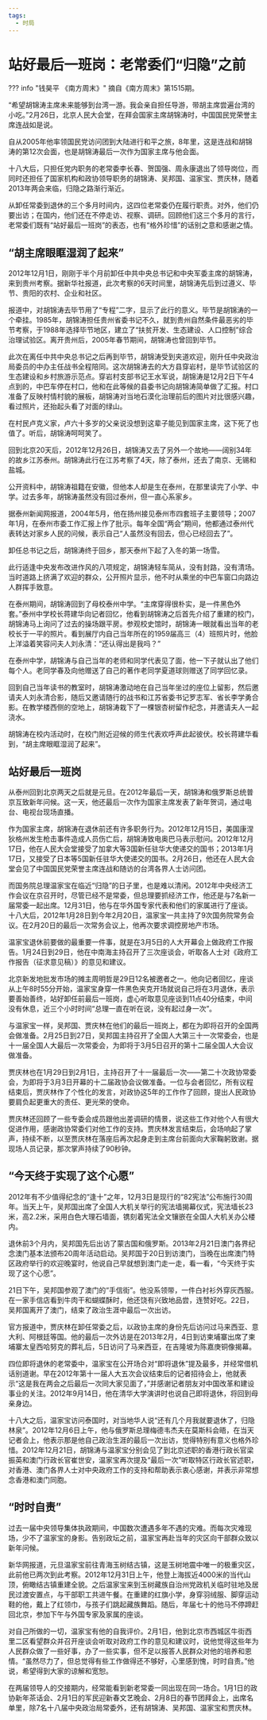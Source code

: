 ```yaml
---
tags:
  - 时局
---
```


# 站好最后一班岗：老常委们“归隐”之前

??? info "钱昊平 《南方周末》"
    摘自《南方周末》第1515期。

“希望胡锦涛主席未来能够到台湾一游。我会亲自担任导游，带胡主席尝遍台湾的小吃。”2月26日，北京人民大会堂，在拜会国家主席胡锦涛时，中国国民党荣誉主席连战如是说。

自从2005年他率领国民党访问团到大陆进行和平之旅，8年里，这是连战和胡锦涛的第12次会面，也是胡锦涛最后一次作为国家主席与他会面。

十八大后，只担任党内职务的老常委李长春、贺国强、周永康退出了领导岗位，而同时还担任了国家机构和政协领导职务的胡锦涛、吴邦国、温家宝、贾庆林，随着2013年两会来临，归隐之路渐行渐近。

从卸任常委到退休的三个多月时间内，这四位老常委仍在履行职责。对外，他们仍要出访；在国内，他们还在不停走访、视察、调研。回顾他们这三个多月的言行，老常委们既有“站好最后一班岗”的表态，也有“格外珍惜”的话别之意和感谢之情。

## “胡主席眼眶湿润了起来”

2012年12月1日，刚刚于半个月前卸任中共中央总书记和中央军委主席的胡锦涛，来到贵州考察。据新华社报道，此次考察的6天时间里，胡锦涛先后到过遵义、毕节、贵阳的农村、企业和社区。

报道中，对胡锦涛去毕节用了“专程”二字，显示了此行的意义。毕节是胡锦涛的一个牵挂。1985年，胡锦涛担任贵州省委书记不久，就到贵州自然条件最恶劣的毕节考察，于1988年选择毕节地区，建立了“扶贫开发、生态建设、人口控制”综合治理试验区。离开贵州后，2005年春节期间，胡锦涛也曾回到毕节。

此次在离任中共中央总书记之后再到毕节，胡锦涛受到夹道欢迎，刚升任中央政治局委员的中办主任战书全程陪同。这次胡锦涛去的大方县穿岩村，是毕节试验区的生态建设和乡村旅游示范点。穿岩村支部书记王水军说，胡锦涛是12月2日下午4点到的，中巴车停在村口，他和在此等候的县委书记向胡锦涛简单做了汇报。村口准备了反映村情村貌的展板，胡锦涛对当地石漠化治理前后的图片对比很感兴趣，看过照片，还抬起头看了对面的绿山。

在村民卢克义家，卢六十多岁的父亲说没想到这辈子能见到国家主席，这下死了也值了。听后，胡锦涛呵呵笑了。

回到北京20天后，2012年12月26日，胡锦涛又去了另外一个故地——阔别34年的故乡江苏泰州。胡锦涛此行在江苏考察了4天，除了泰州，还去了南京、无锡和盐城。

公开资料中，胡锦涛祖籍在安徽，但他本人却是生在泰州，在那里读完了小学、中学。过去多年，胡锦涛虽然没有回过泰州，但一直心系家乡。

据泰州新闻网报道，2004年5月，他在扬州接见泰州市四套班子主要领导；2007年1月，在泰州市委工作汇报上作了批示。每年全国“两会”期间，他都通过泰州代表转达对家乡人民的问候，表示自己“人虽然没有回去，但心已经回去了”。

卸任总书记之后，胡锦涛终于回乡，那天泰州下起了入冬的第一场雪。

此行适逢中央发布改进作风的八项规定，胡锦涛轻车简从，没有封路，没有清场。当时道路上挤满了欢迎的群众，公开照片显示，他不时从乘坐的中巴车窗口向路边人群挥手致意。

在泰州期间，胡锦涛回到了母校泰州中学。“主席穿得很朴实，是一件黑色外套。”泰州中学校长蒋建华向记者回忆，他看到胡锦涛之后首先介绍了重建的校门，胡锦涛马上询问了过去的操场跟平房。参观校史馆时，胡锦涛一眼就看出当年的老校长于一平的照片。看到展厅内自己当年所在的1959届高三（4）班照片时，他脸上洋溢着笑容问夫人刘永清：“还认得出是我吗？”

在泰州中学，胡锦涛与自己当年的老师和同学代表见了面，他一下子就认出了他们每个人。老同学春及向他赠送了自己的著作老同学夏道球则赠送了同学回忆录。

回到自己当年读书的教室时，胡锦涛激动地在自己当年坐过的座位上留影，然后邀请夫人刘永清合影，随后又邀请随行的战书和江苏省委书记罗志军、省长李学勇合影。在教学楼西侧的空地上，胡锦涛栽下了一棵银杏树留作纪念，并邀请夫人一起浇水。

胡锦涛在校内活动时，在校门附近迎候的师生代表欢呼声此起彼伏。校长蒋建华看到，“胡主席眼眶湿润了起来”。

## 站好最后一班岗

从泰州回到北京两天之后就是元旦。在2012年最后一天，胡锦涛和俄罗斯总统普京互致新年问候。这一天，他还最后一次作为国家主席发表了新年贺词，通过电台、电视台现场直播。

作为国家主席，胡锦涛在退休前还有许多职务行为。2012年12月15日，美国康涅狄格州发生枪击事件造成人员伤亡后，胡锦涛致电奥巴马表示慰问。2012年12月17日，他在人民大会堂接受了加拿大等3国新任驻华大使递交的国书；2013年1月17日，又接受了日本等5国新任驻华大使递交的国书。2月26日，他还在人民大会堂会见了中国国民党荣誉主席连战和随访的台湾各界人士访问团。

而国务院总理温家宝在临近“归隐”的日子里，也是难以清闲。2012年中央经济工作会议在京召开时，尽管已经不是常委，但总理要抓经济工作，他还是与7名新一届常委一起出席。12月31日，他与在华外国专家代表和他们的家属进行了座谈。十八大后，2012年1月28日到今年2月20日，温家宝一共主持了9次国务院常务会议。在2月20日的最后一次常务会议上，他再次要求调控房地产市场。

温家宝退休前要做的最重要一件事，就是在3月5日的人大开幕会上做政府工作报告。1月24日到29日，他在中南海主持召开了三次座谈会，听取各人士对《政府工作报告（征求意见稿）》的意见和建议。

北京新发地批发市场的摊主周明哲是29日12名被邀者之一。他向记者回忆，座谈从上午8时55分开始，温家宝身穿一件黑色夹克开场就说自己将在3月退休，表示要善始善终，站好卸任前最后一班岗，虚心听取意见座谈到11点40分结束，中间没有休息，近三个小时时间“总理一直在听在说，没有起过身一次”。

与温家宝一样，吴邦国、贾庆林在他们的最后一班岗上，都在为即将召开的全国两会做准备。2月25日到27日，吴邦国主持召开了全国人大第三十一次常委会，也是十一届全国人大最后一次常委会，为即将于3月5日召开的第十二届全国人大会议做准备。

贾庆林也在1月29日到2月1日，主持召开了十一届最后一次——第二十次政协常委会，为即将于3月3日开幕的十二届政协会议做准备。一位与会者回忆，所有议程结束后，贾庆林作了个性化的发言，对政协这5年的工作作了回顾，提出人民政协要肩负起更重大的责任、更光荣的使命。

贾庆林还回顾了一些专委会成员跟他出差调研的情景，说这些工作对他个人有很大促进作用，感谢政协常委们对他工作的支持。贾庆林发言结束后，会场响起了掌声，持续不断，以至贾庆林在落座后再次起身走到主席台前面向大家鞠躬致谢。据现场人员记录，那次掌声持续了90秒钟。

## “今天终于实现了这个心愿”

2012年有不少值得纪念的“逢十”之年，12月3日是现行的“82宪法”公布施行30周年。当天上午，吴邦国出席了全国人大机关举行的宪法墙揭幕仪式，宪法墙长23米，高2.2米，采用白色大理石墙面，镌刻着宪法全文镶嵌在全国人大机关办公楼内。

退休前3个月内，吴邦国先后出访了蒙古国和俄罗斯。2013年2月21日澳门各界纪念澳门基本法颁布20周年活动启动。吴邦国于20日到访澳门，当晚在出席澳门特区政府举行的欢迎晚宴时，他说自己早就想到澳门走一走，看一看，“今天终于实现了这个心愿”。

21日下午，吴邦国参观了澳门的“手信街”。他没系领带，一件白衬衫外穿灰西服。在一家手信店看到牛肉干和蝴蝶酥时，他还饶有兴致地品尝，连赞好吃。22日，吴邦国离开了澳门，结束了政治生涯中最后一次出访。

官方报道中，贾庆林在卸任常委之后，以政协主席的身份先后访问过马来西亚、意大利、阿根廷等国。他的最后一次外访是在2013年2月，4日到访柬埔寨出席了柬埔寨太皇西哈努克的葬礼后，5日访问了马来西亚，在吉隆坡为陈嘉庚铜像揭幕。

四位即将退休的老常委中，温家宝在公开场合对“即将退休”提及最多，并经常借机话别道谢。早在2012年第十一届人大五次会议结束后的记者招待会上，他就表示“这是我在两会之后最后一次同大家见面了，”并感谢记者朋友对中国改革和建设事业的关注。2012年9月14日，他在清华大学演讲时也说自己即将退休，将回到母亲身边。

十八大之后，温家宝访问泰国时，对当地华人说“还有几个月我就要退休了，归隐林泉”。2012年12月6日上午，他与俄罗斯总理梅德韦杰夫在莫斯科会晤，在当天记者会上，他表示那是他自己政治生涯的最后一次出访，觉得特别有意义也格外珍惜。2012年12月21日，胡锦涛与温家宝分别会见了到北京述职的香港行政长官梁振英和澳门行政长官崔世安，温家宝再次提及“最后一次”听取特区行政长官述职，对香港、澳门各界人士对中央政府工作的支持和帮助表示衷心感谢，并表示非常想念香港和澳门同胞。

## “时时自责”

过去一届中央领导集体执政期间，中国数次遭遇多年不遇的灾难。而每次灾难现场，少不了温家宝的身影。告别政坛之前，温家宝再赴当年的灾区向干部群众致以新年问候。

新华网报道，元旦温家宝前往青海玉树结古镇，这是玉树地震中唯一的极重灾区，此前他已两次到此考察。2012年12月31日上午，他登上海拔近4000米的当代山顶，俯瞰结古镇重建全貌。之后温家宝来到玉树藏族自治州党政机关临时驻地及居民过渡安置点，与干部职工共进午餐。在重建的红旗小学，身穿羽绒服、脚穿运动鞋的他，戴上了红领巾，与孩子们跳起藏族舞蹈。随后，年届七十的他马不停蹄赶回北京，参加下午与外国专家及家属的座谈。

对自己所做的一切，温家宝有他的自我评价。2月1日，他到北京市西城区牛街西里二区看望群众并召开座谈会听取对政府工作的意见和建议时，说他觉得这些年为人民群众做了一些好事，办了一些实事，但不足以报答人民群众对他的培养和恩情。“虽然尽力了，但总觉得有些工作做得还不够好，心里感到愧，时时自责。”他说，希望得到大家的谅解和宽恕。

在两届领导人的交接期内，经常能看到新老常委一同出现在同一场合。1月1日的政协新年茶话会、2月1日的军民迎新春文艺晚会、2月8日的春节团拜会上，出席名单里，除7名十八届中央政治局常委外，还有胡锦涛、吴邦国、温家宝和贾庆林。
